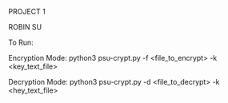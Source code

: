 PROJECT 1

ROBIN SU

To Run:

Encryption Mode:
python3 psu-crypt.py -f <file_to_encrypt> -k <key_text_file>

Decryption Mode:
python3 psu-crypt.py -d <file_to_decrypt> -k <hey_text_file>